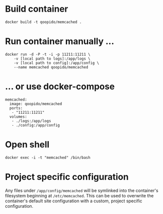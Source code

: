 # Build container #
```
docker build -t qoopido/memcached .
```

# Run container manually ... #
```
docker run -d -P -t -i -p 11211:11211 \
	-v [local path to logs]:/app/logs \
	-v [local path to config]:/app/config \
	--name memcached qoopido/memcached
```

# ... or use docker-compose #
```
memcached:
  image: qoopido/memcached
  ports:
   - "11211:11211"
  volumes:
   - ./logs:/app/logs
   - ./config:/app/config
```

# Open shell #
```
docker exec -i -t "memcached" /bin/bash
```

# Project specific configuration #
Any files under ```/app/config/memcached``` will be symlinked into the container's filesystem beginning at ```/etc/memcached```. This can be used to overwrite the container's default site configuration with a custom, project specific configuration.
